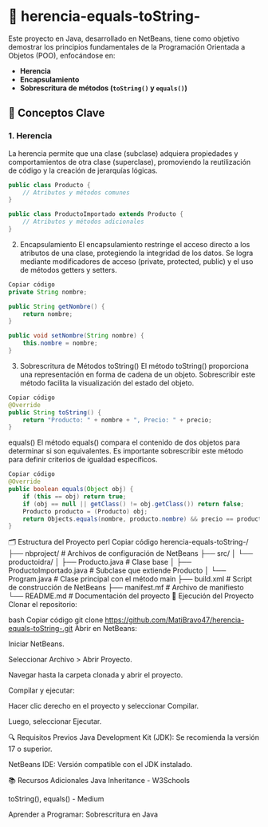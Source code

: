 # 📘 herencia-equals-toString-

Este proyecto en Java, desarrollado en NetBeans, tiene como objetivo demostrar los principios fundamentales de la Programación Orientada a Objetos (POO), enfocándose en:

- **Herencia**
- **Encapsulamiento**
- **Sobrescritura de métodos (`toString()` y `equals()`)**

## 🧠 Conceptos Clave

### 1. Herencia

La herencia permite que una clase (subclase) adquiera propiedades y comportamientos de otra clase (superclase), promoviendo la reutilización de código y la creación de jerarquías lógicas.

```java
public class Producto {
    // Atributos y métodos comunes
}

public class ProductoImportado extends Producto {
    // Atributos y métodos adicionales
}
```
2. Encapsulamiento
El encapsulamiento restringe el acceso directo a los atributos de una clase, protegiendo la integridad de los datos. Se logra mediante modificadores de acceso (private, protected, public) y el uso de métodos getters y setters.

```java
Copiar código
private String nombre;

public String getNombre() {
    return nombre;
}

public void setNombre(String nombre) {
    this.nombre = nombre;
}
```
3. Sobrescritura de Métodos
toString()
El método toString() proporciona una representación en forma de cadena de un objeto. Sobrescribir este método facilita la visualización del estado del objeto.

```java
Copiar código
@Override
public String toString() {
    return "Producto: " + nombre + ", Precio: " + precio;
}
```
equals()
El método equals() compara el contenido de dos objetos para determinar si son equivalentes. Es importante sobrescribir este método para definir criterios de igualdad específicos.

```java
Copiar código
@Override
public boolean equals(Object obj) {
    if (this == obj) return true;
    if (obj == null || getClass() != obj.getClass()) return false;
    Producto producto = (Producto) obj;
    return Objects.equals(nombre, producto.nombre) && precio == producto.precio;
}
```
🗂️ Estructura del Proyecto
perl
Copiar código
herencia-equals-toString-/
├── nbproject/               # Archivos de configuración de NetBeans
├── src/
│   └── productoidra/
│       ├── Producto.java           # Clase base
│       ├── ProductoImportado.java  # Subclase que extiende Producto
│       └── Program.java            # Clase principal con el método main
├── build.xml                # Script de construcción de NetBeans
├── manifest.mf              # Archivo de manifiesto
└── README.md                # Documentación del proyecto
🚀 Ejecución del Proyecto
Clonar el repositorio:

bash
Copiar código
git clone https://github.com/MatiBravo47/herencia-equals-toString-.git
Abrir en NetBeans:

Iniciar NetBeans.

Seleccionar Archivo > Abrir Proyecto.

Navegar hasta la carpeta clonada y abrir el proyecto.

Compilar y ejecutar:

Hacer clic derecho en el proyecto y seleccionar Compilar.

Luego, seleccionar Ejecutar.

🔍 Requisitos Previos
Java Development Kit (JDK): Se recomienda la versión 17 o superior.

NetBeans IDE: Versión compatible con el JDK instalado.

📚 Recursos Adicionales
Java Inheritance - W3Schools

toString(), equals() - Medium

Aprender a Programar: Sobrescritura en Java
